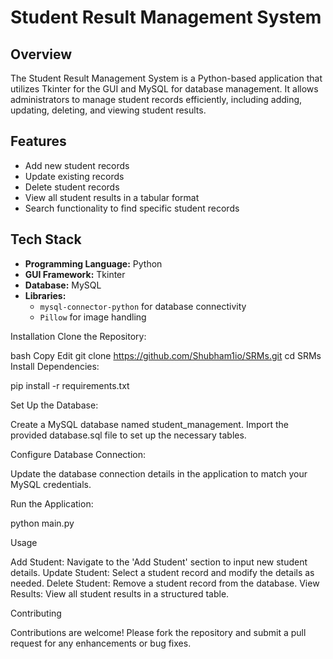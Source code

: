 # Student Result Management System

## Overview

The Student Result Management System is a Python-based application that utilizes Tkinter for the GUI and MySQL for database management. It allows administrators to manage student records efficiently, including adding, updating, deleting, and viewing student results.

## Features

- Add new student records
- Update existing records
- Delete student records
- View all student results in a tabular format
- Search functionality to find specific student records

## Tech Stack

- **Programming Language:** Python
- **GUI Framework:** Tkinter
- **Database:** MySQL
- **Libraries:** 
  - `mysql-connector-python` for database connectivity
  - `Pillow` for image handling

Installation
Clone the Repository:

bash
Copy
Edit
git clone https://github.com/Shubham1io/SRMs.git
cd SRMs
Install Dependencies:

pip install -r requirements.txt

Set Up the Database:

Create a MySQL database named student_management.
Import the provided database.sql file to set up the necessary tables.

Configure Database Connection:

Update the database connection details in the application to match your MySQL credentials.

Run the Application:

python main.py

Usage

Add Student: Navigate to the 'Add Student' section to input new student details.
Update Student: Select a student record and modify the details as needed.
Delete Student: Remove a student record from the database.
View Results: View all student results in a structured table.

Contributing

Contributions are welcome! Please fork the repository and submit a pull request for any enhancements or bug fixes.
